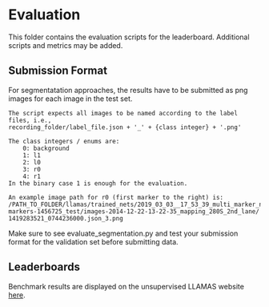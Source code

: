 # Evaluation
This folder contains the evaluation scripts for the leaderboard.
Additional scripts and metrics may be added.

## Submission Format
For segmentatation approaches, the results have to be submitted as png images for each image in the test set.
```
The script expects all images to be named according to the label files, i.e.,
recording_folder/label_file.json + '_' + {class integer} + '.png'

The class integers / enums are:
    0: background
    1: l1
    2: l0
    3: r0
    4: r1
In the binary case 1 is enough for the evaluation.

An example image path for r0 (first marker to the right) is:
/PATH_TO_FOLDER/llamas/trained_nets/2019_03_03__17_53_39_multi_marker_net_gradients/
markers-1456725_test/images-2014-12-22-13-22-35_mapping_280S_2nd_lane/
1419283521_0744236000.json_3.png
```

Make sure to see evaluate_segmentation.py and test your submission format for the validation set before submitting data.

## Leaderboards
Benchmark results are displayed on the unsupervised LLAMAS website [here](https://unsupervised-llamas.com/llamas/benchmarks).
